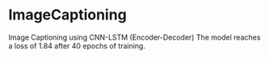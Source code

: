 # ImageCaptioning
Image Captioning using CNN-LSTM (Encoder-Decoder) 
The model reaches a loss of 1.84 after 40 epochs of training.
